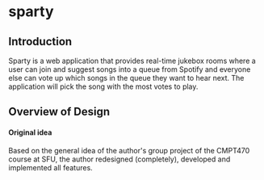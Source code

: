 # sparty
## Introduction
Sparty is a web application that provides real-time jukebox rooms where a user can join and suggest songs into a queue from Spotify and everyone else can vote up which songs in the queue they want to hear next. The application will pick the song with the most votes to play.

## Overview of Design
















#### Original idea
Based on the general idea of the author's group project of the CMPT470 course at SFU, the author redesigned (completely), developed and implemented all features.

